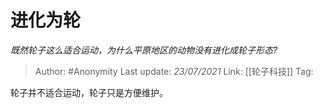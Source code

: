 # 进化为轮
*既然轮子这么适合运动，为什么平原地区的动物没有进化成轮子形态?*

> Author: #Anonymity
> Last update: *23/07/2021* 
> Link: [[轮子科技]]
> Tag:   

 
轮子并不适合运动，轮子只是方便维护。



